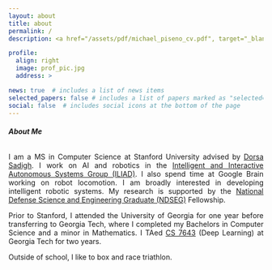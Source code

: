 ```yaml
---
layout: about
title: about
permalink: /
description: <a href="/assets/pdf/michael_piseno_cv.pdf", target="_blank">CV</a> · <a href="https://github.com/mpiseno", target="_blank">Github</a> · <a href="https://twitter.com/michaelpiseno_", target="_blank">Twitter</a>

profile:
  align: right
  image: prof_pic.jpg
  address: >

news: true  # includes a list of news items
selected_papers: false # includes a list of papers marked as "selected={true}"
social: false  # includes social icons at the bottom of the page
---
```



###### <b>About Me</b>

<p align="justify">
I am a MS in Computer Science at Stanford University advised by <a href="https://dorsa.fyi/" target="_blank">Dorsa Sadigh</a>. I work on AI and robotics in the <a href="https://iliad.stanford.edu/" target="_blank">Intelligent and Interactive Autonomous Systems Group (ILIAD)</a>. I also spend time at Google Brain working on robot locomotion. I am broadly interested in developing intelligent robotic systems. My research is supported by the <a href="https://en.wikipedia.org/wiki/DoD_NDSEG_Fellowship" target="_blank">National Defense Science and Engineering Graduate (NDSEG)</a> Fellowship.
</p>

<!-- <p align="justify">
Outside research, I co-created <a href="https://www.popcornapp.io/" target="_blank">Popcorn</a>, a Q&A platform for classes.
</p> -->

<p align="justify">
Prior to Stanford, I attended the University of Georgia for one year before transferring to Georgia Tech, where I completed my Bachelors in Computer Science and a minor in Mathematics. I TAed <a href="https://www.cc.gatech.edu/classes/AY2021/cs7643_fall/" target="_blank">CS 7643</a> (Deep Learning) at Georgia Tech for two years.
</p>

<p align="justify">
Outside of school, I like to box and race triathlon. <!-- I also co-founded Popcorn, a Q&A platform for academic researchers. -->
</p>

